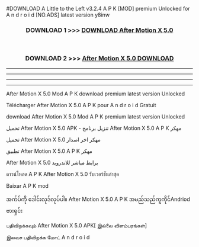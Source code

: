#DOWNLOAD A Little to the Left v3.2.4 A P K [MOD] premium Unlocked for A n d r o i d [NO.ADS] latest version y8inw 



<div align="center">

<h3>DOWNLOAD 1 >>> <a href="https://getmod1.web.app/?judule=Btd Battles">DOWNLOAD After Motion X 5.0 </a></h3><br>

<h3>DOWNLOAD 2 >>> <a href="https://getmod1.web.app/?judule=Btd Battles">After Motion X 5.0  DOWNLOAD </a></h3>

</div>


----------------------------------------------------------

----------------------------------------------------------

----------------------------------------------------------

----------------------------------------------------------


After Motion X 5.0  Mod A P K download premium latest version Unlocked

Télécharger After Motion X 5.0  A P K pour A n d r o i d Gratuit

download After Motion X 5.0  Mod A P K premium latest version Unlocked

تحميل After Motion X 5.0  APK - تنزيل برنامج After Motion X 5.0  A P K مهكر

تحميل After Motion X 5.0  مهكر اخر اصدار

تطبيق After Motion X 5.0  A P K مهكر

After Motion X 5.0  برابط مباشر للاندرويد

ดาวน์โหลด A P K After Motion X 5.0  รับเวอร์ชันล่าสุด

Baixar A P K mod

အက်ပ်ကို ဒေါင်းလုဒ်လုပ်ပါ။ After Motion X 5.0  A P K အမည်သည်ကူကိုင်Andriod ဗားရှင်း

பதிவிறக்கவும் After Motion X 5.0  APK[ இல்லை விளம்பரங்கள்] 
 
இலவச பதிவிறக்க மோட் A n d r o i d



